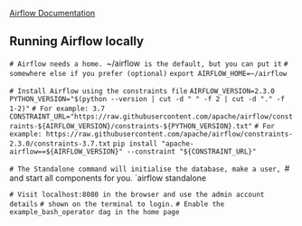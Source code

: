 <a href="https://airflow.apache.org/docs/apache-airflow/stable/">Airflow Documentation</a>

## Running Airflow locally
`# Airflow needs a home. `~/airflow` is the default, but you can put it`
`# somewhere else if you prefer (optional)`
`export AIRFLOW_HOME=~/airflow`

`# Install Airflow using the constraints file`
`AIRFLOW_VERSION=2.3.0`
`PYTHON_VERSION="$(python --version | cut -d " " -f 2 | cut -d "." -f 1-2)"`
`# For example: 3.7`
`CONSTRAINT_URL="https://raw.githubusercontent.com/apache/airflow/constraints-${AIRFLOW_VERSION}/constraints-${PYTHON_VERSION}.txt"`
`# For example: https://raw.githubusercontent.com/apache/airflow/constraints-2.3.0/constraints-3.7.txt`
`pip install "apache-airflow==${AIRFLOW_VERSION}" --constraint "${CONSTRAINT_URL}"`

`# The Standalone command will initialise the database, make a user,
`# and start all components for you.
`airflow standalone

`# Visit localhost:8080 in the browser and use the admin account details`
`# shown on the terminal to login.`
`# Enable the example_bash_operator dag in the home page`
